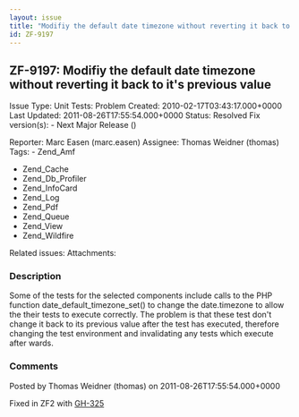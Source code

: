 ```yaml
---
layout: issue
title: "Modifiy the default date timezone without reverting it back to it's previous value"
id: ZF-9197
---
```


ZF-9197: Modifiy the default date timezone without reverting it back to it's previous value
-------------------------------------------------------------------------------------------

 Issue Type: Unit Tests: Problem Created: 2010-02-17T03:43:17.000+0000 Last Updated: 2011-08-26T17:55:54.000+0000 Status: Resolved Fix version(s): - Next Major Release ()
 
 Reporter:  Marc Easen (marc.easen)  Assignee:  Thomas Weidner (thomas)  Tags: - Zend\_Amf
- Zend\_Cache
- Zend\_Db\_Profiler
- Zend\_InfoCard
- Zend\_Log
- Zend\_Pdf
- Zend\_Queue
- Zend\_View
- Zend\_Wildfire
 
 Related issues: 
 Attachments: 
### Description

Some of the tests for the selected components include calls to the PHP function date\_default\_timezone\_set() to change the date.timezone to allow the their tests to execute correctly. The problem is that these test don't change it back to its previous value after the test has executed, therefore changing the test environment and invalidating any tests which execute after wards.

 

 

### Comments

Posted by Thomas Weidner (thomas) on 2011-08-26T17:55:54.000+0000

Fixed in ZF2 with [GH-325](https://github.com/zendframework/zf2/pull/325)

 

 